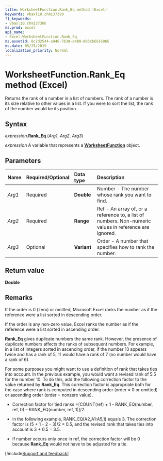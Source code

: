 ```yaml
---
title: WorksheetFunction.Rank_Eq method (Excel)
keywords: vbaxl10.chm137380
f1_keywords:
- vbaxl10.chm137380
ms.prod: excel
api_name:
- Excel.WorksheetFunction.Rank_Eq
ms.assetid: 8c2d2544-a948-7b38-e489-803cb6616066
ms.date: 05/25/2019
localization_priority: Normal
---
```



# WorksheetFunction.Rank_Eq method (Excel)

Returns the rank of a number in a list of numbers. The rank of a number is its size relative to other values in a list. If you were to sort the list, the rank of the number would be its position.


## Syntax

_expression_.**Rank_Eq** (_Arg1_, _Arg2_, _Arg3_)

_expression_ A variable that represents a **[WorksheetFunction](Excel.WorksheetFunction.md)** object.


## Parameters

|Name|Required/Optional|Data type|Description|
|:-----|:-----|:-----|:-----|
| _Arg1_|Required| **Double**|Number - The number whose rank you want to find.|
| _Arg2_|Required| **Range**|Ref - An array of, or a reference to, a list of numbers. Non-numeric values in reference are ignored.|
| _Arg3_|Optional| **Variant**|Order - A number that specifies how to rank the number.|

## Return value

**Double**


## Remarks

If the order is 0 (zero) or omitted, Microsoft Excel ranks the number as if the reference were a list sorted in descending order.
    
If the order is any non-zero value, Excel ranks the number as if the reference were a list sorted in ascending order.
    
**Rank_Eq** gives duplicate numbers the same rank. However, the presence of duplicate numbers affects the ranks of subsequent numbers. For example, in a list of integers sorted in ascending order, if the number 10 appears twice and has a rank of 5, 11 would have a rank of 7 (no number would have a rank of 6). 
    
For some purposes you might want to use a definition of rank that takes ties into account. In the previous example, you would want a revised rank of 5.5 for the number 10. To do this, add the following correction factor to the value returned by **Rank_Eq**. This correction factor is appropriate both for the case where rank is computed in descending order (order = 0 or omitted) or ascending order (order = nonzero value). 

- Correction factor for tied ranks =[COUNT(ref) + 1 – RANK_EQ(number, ref, 0) – RANK_EQ(number, ref, 1)]/2. 

- In the following example, RANK_EQ(A2,A1:A5,1) equals 3. The correction factor is (5 + 1 – 2 – 3)/2 = 0.5, and the revised rank that takes ties into account is 3 + 0.5 = 3.5. 

- If number occurs only once in ref, the correction factor will be 0 because **Rank_Eq** would not have to be adjusted for a tie. 
    

[!include[Support and feedback](~/includes/feedback-boilerplate.md)]
